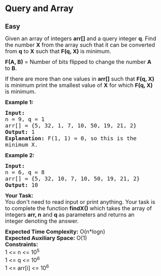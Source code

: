 # Query and Array
## Easy
<div class="problems_problem_content__Xm_eO"><p><span style="font-size:18px">Given an array of integers <strong>arr[]</strong> and a query integer <strong>q</strong>. Find the number <strong>X</strong>&nbsp;from&nbsp;the array such that it can be converted from <strong>q</strong> to <strong>X</strong> such that <strong>F(q, X)</strong> is minimum.</span></p>

<p><span style="font-size:18px"><strong>F(A, B)</strong> = Number of bits flipped to change the number <strong>A</strong> to <strong>B</strong>.</span></p>

<p><span style="font-size:18px">If there are more than one values in <strong>arr[]</strong> such that <strong>F(q, X)</strong> is minimum print the smallest value of <strong>X</strong> for which <strong>F(q, X)</strong> is minimum.</span></p>

<p><span style="font-size:18px"><strong>Example 1:</strong></span></p>

<pre><span style="font-size:18px"><strong>Input:
</strong>n = 9, q = 1
arr[] = {5, 32, 1, 7, 10, 50, 19, 21, 2}
<strong>Output:</strong> 1
<strong>Explanation:</strong> F(1, 1) = 0, so this is the 
minimum X.
</span></pre>

<p><span style="font-size:18px"><strong>Example 2:</strong></span></p>

<pre><span style="font-size:18px"><strong>Input:
</strong>n = 6, q = 8
arr[] = {5, 32, 10, 7, 10, 50, 19, 21, 2}
<strong>Output:</strong> 10
</span></pre>

<p><span style="font-size:18px"><strong>Your Task:</strong><br>
You don't need to read input or print anything. Your task is to complete the function&nbsp;<strong>findX()</strong>&nbsp;which takes the&nbsp;array of integers&nbsp;<strong>arr, n</strong>&nbsp;and&nbsp;<strong>q&nbsp;</strong>as parameters and returns an integer&nbsp;denoting the answer.</span></p>

<p><span style="font-size:18px"><strong>Expected Time Complexity:</strong>&nbsp;O(n*logn)<br>
<strong>Expected Auxiliary Space:</strong>&nbsp;O(1)<br>
<strong>Constraints:</strong><br>
1 &lt;= n &lt;= 10<sup>5</sup><br>
1 &lt;= q &lt;= 10<sup>6</sup><br>
1 &lt;= arr[i] &lt;= 10<sup>6</sup></span><br>
&nbsp;</p>
</div>